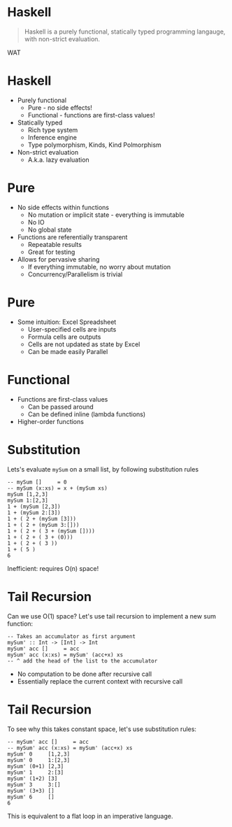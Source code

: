# Haskell

<blockquote>
Haskell is a purely functional, statically typed programming langauge, with non-strict evaluation.
</blockquote>

WAT

# Haskell

* Purely functional
    * Pure - no side effects!
    * Functional - functions are first-class values!
* Statically typed
    * Rich type system
    * Inference engine
    * Type polymorphism, Kinds, Kind Polmorphism
* Non-strict evaluation
    * A.k.a. lazy evaluation

# Pure

* No side effects within functions
    * No mutation or implicit state - everything is immutable
    * No IO
    * No global state
* Functions are referentially transparent
    * Repeatable results
    * Great for testing
* Allows for pervasive sharing
    * If everything immutable, no worry about mutation
    * Concurrency/Parallelism is trivial

# Pure

* Some intuition: Excel Spreadsheet
    * User-specified cells are inputs
    * Formula cells are outputs
    * Cells are not updated as state by Excel
    * Can be made easily Parallel

# Functional

* Functions are first-class values
    * Can be passed around
    * Can be defined inline (lambda functions)
* Higher-order functions

# Substitution

Lets's evaluate `mySum` on a small list, by following substitution rules

~~~~ {.haskell}
-- mySum []     = 0
-- mySum (x:xs) = x + (mySum xs)
mySum [1,2,3]
mySum 1:[2,3]
1 + (mySum [2,3])
1 + (mySum 2:[3])
1 + ( 2 + (mySum [3]))
1 + ( 2 + (mySum 3:[]))
1 + ( 2 + ( 3 + (mySum [])))
1 + ( 2 + ( 3 + (0)))
1 + ( 2 + ( 3 ))
1 + ( 5 )
6
~~~~

Inefficient: requires O(n) space!

# Tail Recursion

Can we use O(1) space? Let's use tail recursion to implement a new sum function:

~~~~ {.haskell}
-- Takes an accumulator as first argument
mySum' :: Int -> [Int] -> Int
mySum' acc []     = acc
mySum' acc (x:xs) = mySum' (acc+x) xs
-- ^ add the head of the list to the accumulator
~~~~

* No computation to be done after recursive call
* Essentially replace the current context with recursive call

# Tail Recursion

To see why this takes constant space, let's use substitution rules:

~~~~ {.haskell}
-- mySum' acc []     = acc
-- mySum' acc (x:xs) = mySum' (acc+x) xs
mySum' 0     [1,2,3]
mySum' 0     1:[2,3]
mySum' (0+1) [2,3]
mySum' 1     2:[3]
mySum' (1+2) [3]
mySum' 3     3:[]
mySum' (3+3) []
mySum' 6     []
6
~~~~

This is equivalent to a flat loop in an imperative language.
